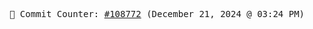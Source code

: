 <p align="center">
    <samp>
        📮 Commit Counter: <a href="https://github.com/Javascript-void0/Javascript-void0/commits/main">#108772</a> (December 21, 2024 @ 03:24 PM)
    </samp>
</p>